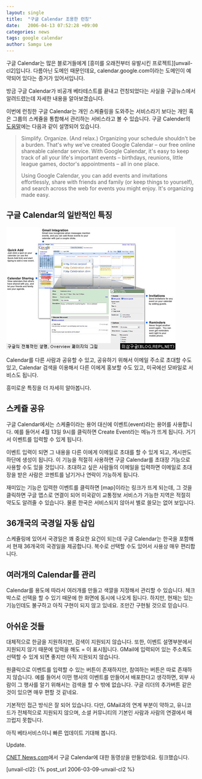 ```yaml
---
layout: single
title:  "구글 Calendar 조용한 런칭"
date:   2006-04-13 07:52:28 +09:00
categories: news
tags: google calendar
author: Samgu Lee
---
```

구글 Calendar는 많은 블로거들에게 [흥미를 오래전부터 유발시킨 프로젝트][unvail-cl2]입니다. 다름아닌 도메인 때문인데요, calendar.google.com이라는 도메인이 예약되어 있다는 증거가 있어서입니다.

방금 구글 Calendar가 비공개 베타테스트를 끝내고 런칭되었다는 사실을 구글뉴스에서 알려드렸는데 자세한 내용을 알아보겠습니다.

이번에 런칭한 구글 Calendar는 개인 스케쥴링을 도와주는 서비스라기 보다는 개인 혹은 그룹의 스케쥴을 통합해서 관리하는 서비스라고 볼 수 있습니다. 구글 Calender의 [도움말](http://www.google.com/googlecalendar/overview.html)에는 다음과 같이 설명되어 있습니다.

> Simplify. Organize. (And relax.) Organizing your schedule shouldn't be a burden. That's why we've created Google Calendar – our free online shareable calendar service. With Google Calendar, it's easy to keep track of all your life's important events – birthdays, reunions, little league games, doctor's appointments – all in one place.
>
> Using Google Calendar, you can add events and invitations effortlessly, share with friends and family (or keep things to yourself), and search across the web for events you might enjoy. It's organizing made easy.

## 구글 Calendar의 일반적인 특징

![구글 캘린더 오버뷰](/assets/google_cal_overview.jpg)

Calendar를 다른 사람과 공유할 수 있고, 공유하기 위해서 이메일 주소로 초대할 수도 있고, Calendar 검색을 이용해서 다른 이에게 홍보할 수도 있고, 미국에선 모바일로 서비스도 됩니다.

흥미로운 특징을 더 자세히 알아봅니다.

## 스케쥴 공유

구글 Calendar에서는 스케쥴이라는 용어 대신에 이벤트(event)라는 용어를 사용합니다. 예를 들어서 4월 13일 9시를 클릭하면 Create Event라는 메뉴가 뜨게 됩니다. 거기서 이벤트를 입력할 수 있게 됩니다.

이벤트 입력이 되면 그 내용을 다른 이에게 이메일로 초대를 할 수 있게 되고, 게시판도 하단에 생성이 됩니다. 이 기능을 적절히 사용하면 구글 Calendar를 초대장 기능으로 사용할 수도 있을 것입니다. 초대하고 싶은 사람들의 이메일을 입력하면 이메일로 초대장을 받은 사람은 코멘트를 남기거나 연락이 가능하게 됩니다.

재미있는 기능은 입력한 이벤트를 클릭하면 [map]이라는 링크가 뜨게 되는데, 그 것을 클릭하면 구글 맵스로 연결이 되어 미국같이 교통정보 서비스가 가능한 지역은 적절히 약도도 알려줄 수 있습니다. 물론 한국은 서비스되지 않아서 별로 쓸모는 없어 보입니다.

## 36개국의 국경일 자동 삽입

스케쥴링에 있어서 국경일은 꽤 중요한 요건이 되는데 구글 Calendar는 한국을 포함해서 현재 36개국의 국경일을 제공합니다. 복수로 선택할 수도 있어서 사용상 매우 편리합니다.

## 여러개의 Calendar를 관리

Calendar를 용도에 따라서 여러개를 만들고 색깔을 지정해서 관리할 수 있습니다. 체크박스로 선택을 할 수 있기 때문에 한 화면에 동시에 나오게 됩니다. 하지만, 현재는 있는 기능인데도 불구하고 아직 구현이 되지 않고 있네요. 조만간 구현될 것으로 믿습니다.

## 아쉬운 것들

대체적으로 한글을 지원하지만, 검색이 지원되지 않습니다. 또한, 이벤트 설명부분에서 지원되지 않기 때문에 입력을 해도 = 이 표시됩니다. GMail에 입력되어 있는 주소록도 선택할 수 있게 되면 좋지만 아직 지원되지 않습니다.

원클릭으로 이벤트를 입력할 수 있는 버튼이 존재하지만, 참여하는 버튼은 따로 존재하지 않습니다. 예를 들어서 이떤 행사의 이벤트를 만들어서 배포한다고 생각하면, 외부 사람이 그 행사를 알기 위해서는 검색을 할 수 밖에 없습니다. 구글 리더의 추가버튼 같은 것이 있으면 매우 편할 것 같네요.

기본적인 접근 방식은 잘 되어 있습니다. 다만, GMail과의 연계 부분이 약하고, 유니코드가 전체적으로 지원되지 않으며, 소셜 커뮤니티의 기본인 사람과 사람의 연결에서 매끄럽지 못합니다.

아직 베타서비스이니 빠른 업데이트 기대해 봅니다.

Update.

[CNET News.com](http://news.com.com/1606-2_3-6060720.html)에서 구글 Calendar에 대한 동영상을 만들었네요. 링크했습니다.

[unvail-cl2]: {% post_url 2006-03-09-unvail-cl2 %}